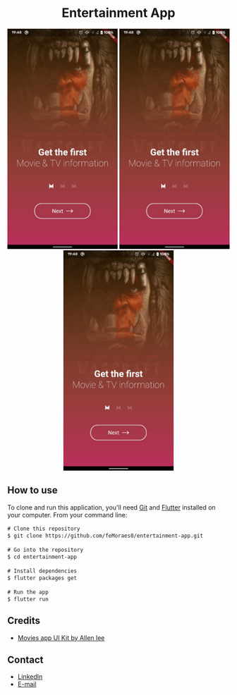 <h1 align="center">Entertainment App</h1>

<p align="center">
  <img width="250" src="prints/print-001.jpeg"/>
  <img width="250" src="prints/print-001.jpeg"/>
  <img width="250" src="prints/print-001.jpeg"/>
</p>

## How to use

To clone and run this application, you'll need [Git](https://git-scm.com/downloads) and [Flutter](https://flutter.dev/docs/get-started/install) installed on your computer. From your command line:

```
# Clone this repository
$ git clone https://github.com/feMoraes0/entertainment-app.git

# Go into the repository
$ cd entertainment-app

# Install dependencies
$ flutter packages get

# Run the app
$ flutter run
```

## Credits
 - [Movies app UI Kit by Allen lee](https://www.sketchappsources.com/free-source/3074-movies-app-ui-kit-sketch-freebie-resource.html)
## Contact
  - <a target="_blank" href="https://www.linkedin.com/in/fernando-moraes-48a26916a/">LinkedIn</a>
  - <a target="_blank" href="mailto:fernandomoraes.lopes@gmail.com">E-mail</a>